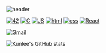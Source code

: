 ![header](https://capsule-render.vercel.app/api?type=waving&color=gradient&customColorList=1,6,14,18,20&height=300&section=header&text=Keep%20Studying&fontSize=60)

[![42](https://img.shields.io/badge/42Seoul-black?style=flat-square&logo=42&logoColor=ffffff)](https://42seoul.kr/seoul42/main/view)
[![C](https://img.shields.io/badge/C-A8B9CC?style=flat-square&logo=C&logoColor=white)]()
[![JS](https://img.shields.io/badge/JavaScript-F7DF1E?style=flat-square&logo=JavaScript&logoColor=black)]()
[![html](https://img.shields.io/badge/Html-E34F26?style=flat-square&logo=Html5&logoColor=white)]()
[![css](https://img.shields.io/badge/CSS-1572B6?style=flat-square&logo=CSS3&logoColor=white)]()
[![React](https://img.shields.io/badge/React%20/%20ReactNative-61DAFB?style=flat-square&logo=React&logoColor=black)]()


[![Gmail](https://img.shields.io/badge/Gmail-EA4335?style=flat-square&logo=Gmail&logoColor=white)](mailto:42.4.kunlee@gmail.com)

![Kunlee's GitHub stats](https://github-readme-stats.vercel.app/api?username=leekh716&show_icons=true&theme=buefy)

